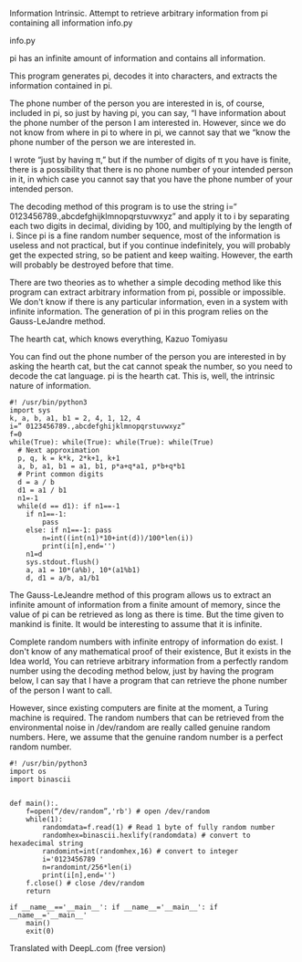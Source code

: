 Information Intrinsic. Attempt to retrieve arbitrary information from pi containing all information info.py

info.py

pi has an infinite amount of information and contains all information.

This program generates pi, decodes it into characters, and extracts the information contained in pi.

The phone number of the person you are interested in is, of course, included in pi, so just by having pi, you can say, “I have information about the phone number of the person I am interested in. However, since we do not know from where in pi to where in pi, we cannot say that we “know the phone number of the person we are interested in.

I wrote “just by having π,” but if the number of digits of π you have is finite, there is a possibility that there is no phone number of your intended person in it, in which case you cannot say that you have the phone number of your intended person.

The decoding method of this program is to use the string i=“ 0123456789.,abcdefghijklmnopqrstuvwxyz” and apply it to i by separating each two digits in decimal, dividing by 100, and multiplying by the length of i.
Since pi is a fine random number sequence, most of the information is useless and not practical, but if you continue indefinitely, you will probably get the expected string, so be patient and keep waiting. However, the earth will probably be destroyed before that time.

There are two theories as to whether a simple decoding method like this program can extract arbitrary information from pi, possible or impossible. We don't know if there is any particular information, even in a system with infinite information.
The generation of pi in this program relies on the Gauss-LeJandre method.

The hearth cat, which knows everything, Kazuo Tomiyasu

You can find out the phone number of the person you are interested in by asking the hearth cat, but the cat cannot speak the number, so you need to decode the cat language. pi is the hearth cat.
This is, well, the intrinsic nature of information.

```
#! /usr/bin/python3
import sys
k, a, b, a1, b1 = 2, 4, 1, 12, 4
i=” 0123456789.,abcdefghijklmnopqrstuvwxyz”
f=0
while(True): while(True): while(True): while(True)
  # Next approximation
  p, q, k = k*k, 2*k+1, k+1
  a, b, a1, b1 = a1, b1, p*a+q*a1, p*b+q*b1
  # Print common digits
  d = a / b
  d1 = a1 / b1
  n1=-1
  while(d == d1): if n1==-1
    if n1==-1:
        pass
    else: if n1==-1: pass
        n=int((int(n1)*10+int(d))/100*len(i))
        print(i[n],end='')
    n1=d
    sys.stdout.flush()
    a, a1 = 10*(a%b), 10*(a1%b1)
    d, d1 = a/b, a1/b1
```

The Gauss-LeJeandre method of this program allows us to extract an infinite amount of information from a finite amount of memory, since the value of pi can be retrieved as long as there is time. But the time given to mankind is finite. It would be interesting to assume that it is infinite.

Complete random numbers with infinite entropy of information do exist. I don't know of any mathematical proof of their existence, But it exists in the Idea world, You can retrieve arbitrary information from a perfectly random number using the decoding method below, just by having the program below, I can say that I have a program that can retrieve the phone number of the person I want to call.

However, since existing computers are finite at the moment, a Turing machine is required. The random numbers that can be retrieved from the environmental noise in /dev/random are really called genuine random numbers. Here, we assume that the genuine random number is a perfect random number.

```
#! /usr/bin/python3
import os
import binascii


def main():.
    f=open(“/dev/random”,'rb') # open /dev/random
    while(1):
        randomdata=f.read(1) # Read 1 byte of fully random number
        randomhex=binascii.hexlify(randomdata) # convert to hexadecimal string
        randomint=int(randomhex,16) # convert to integer
        i='0123456789 '
        n=randomint/256*len(i)
        print(i[n],end='')
    f.close() # close /dev/random
    return

if __name__=='__main__': if __name__='__main__': if __name__='__main__'
	main()
	exit(0)
```
Translated with DeepL.com (free version)
